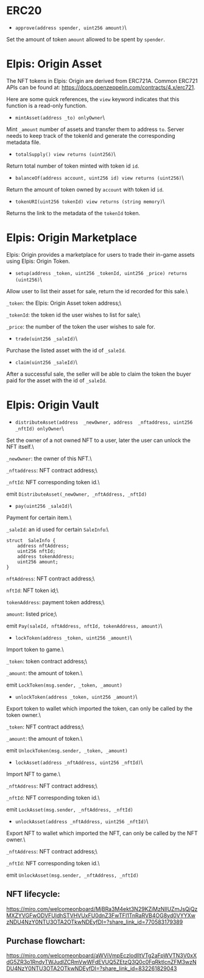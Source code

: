 # ERC20

-   `approve(address spender, uint256 amount)`\

Set the amount of token `amount` allowed to be spent by `spender`.

# Elpis: Origin Asset

The NFT tokens in Elpis: Origin are derived from ERC721A. Common ERC721 APIs can be found at: https://docs.openzeppelin.com/contracts/4.x/erc721.

Here are some quick references, the `view` keyword indicates that this function is a read-only function.

-   `mintAsset(address _to) onlyOwner`\

Mint `_amount` number of assets and transfer them to address `to`. Server needs to keep track of the tokenId and generate the corresponding metadata file.

-   `totalSupply() view returns (uint256)`\

Return total number of token minted with token id `id`.

-   `balanceOf(address account, uint256 id) view returns (uint256)`\

Return the amount of token owned by `account` with token id `id`.

-   `tokenURI(uint256 tokenId) view returns (string memory)`\

Returns the link to the metadata of the `tokenId` token.

# Elpis: Origin Marketplace

Elpis: Origin provides a marketplace for users to trade their in-game assets using Elpis: Origin Token.

-   `setup(address _token, uint256 _tokenId, uint256 _price) returns (uint256)`\

Allow user to list their asset for sale, return the id recorded for this sale.\

`_token`: the Elpis: Origin Asset token address;\

`_tokenId`: the token id the user wishes to list for sale;\

`_price`: the number of the token the user wishes to sale for.

-   `trade(uint256 _saleId)`\

Purchase the listed asset with the id of `_saleId`.

-   `claim(uint256 _saleId)`\

After a successful sale, the seller will be able to claim the token the buyer paid for the asset with the id of `_saleId`.

# Elpis: Origin Vault

-   `distributeAsset(address  _newOwner, address  _nftaddress, uint256  _nftId) onlyOwner`\

Set the owner of a not owned NFT to a user, later the user can unlock the NFT itself.\

`_newOwner`: the owner of this NFT.\

`_nftaddress`: NFT contract address;\

`_nftId`: NFT corresponding token id.\

emit `DistributeAsset(_newOwner, _nftAddress, _nftId)`

-   `pay(uint256 _saleId)`\

Payment for certain item.\

`_saleId`: an id used for certain `SaleInfo`:\

```
struct  SaleInfo {
	address nftAddress;
	uint256 nftId;
	address tokenAddress;
	uint256 amount;
}
```

`nftAddress`: NFT contract address;\

`nftId`: NFT token id;\

`tokenAddress`: payment token address;\

`amount`: listed price;\

emit `Pay(saleId, nftAddress, nftId, tokenAddress, amount)`\

-   `lockToken(address _token, uint256 _amount)`\

Import token to game.\

`_token`: token contract address;\

`_amount`: the amount of token.\

emit `LockToken(msg.sender, _token, _amount)`

-   `unlockToken(address _token, uint256 _amount)`\

Export token to wallet which imported the token, can only be called by the token owner.\

`_token`: NFT contract address;\

`_amount`: the amount of token.\

emit `UnlockToken(msg.sender, _token, _amount)`

-   `lockAsset(address _nftAddress, uint256 _nftId)`\

Import NFT to game.\

`_nftAddress`: NFT contract address;\

`_nftId`: NFT corresponding token id.\

emit `LockAsset(msg.sender, _nftAddress, _nftId)`

-   `unlockAsset(address _nftAddress, uint256 _nftId)`\

Export NFT to wallet which imported the NFT, can only be called by the NFT owner.\

`_nftAddress`: NFT contract address;\

`_nftId`: NFT corresponding token id.\

emit `UnlockAsset(msg.sender, _nftAddress, _nftId)`

## NFT lifecycle:

https://miro.com/welcomeonboard/MjBRa3M4ekt3N29KZjMzNllUZmJsQjQzMXZYVGFwODVFUldhSTVHVUxFU0dnZ3FwTFI1TnRaRVB4OG8yd0VYYXwzNDU4NzY0NTU3OTA2OTkwNDEyfDI=?share_link_id=770583179389

## Purchase flowchart:

https://miro.com/welcomeonboard/aWViVmpEczlodlltVTg2aFpWVTN3V0xXdG5ZR3o1RndyTWJudlZCRmVwWFdEVUQ5ZEtzQ3Q0c0FqRktlcnZFM3wzNDU4NzY0NTU3OTA2OTkwNDEyfDI=?share_link_id=832261829043
